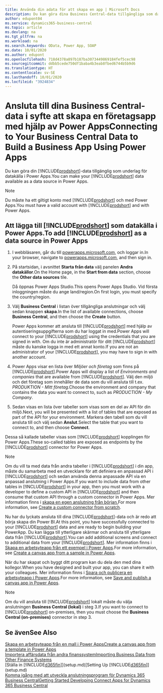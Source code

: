 ```yaml
---
title: Använda din adata för att skapa en app | Microsoft Docs
description: Du kan göra dina Business Central-data tillgängliga som datakälla och ange en OData-URL för dina webbtjänster för att skapa en företagsapp med Power Apps.
author: edupont04
ms.service: dynamics365-business-central
ms.topic: article
ms.devlang: na
ms.tgt_pltfrm: na
ms.workload: na
ms.search.keywords: OData, Power App, SOAP
ms.date: 10/01/2020
ms.author: edupont
ms.openlocfilehash: 718d4378a897b187ba3073449869184fef5cec98
ms.sourcegitcommit: ddbb5cede750df1baba4b3eab8fbed6744b5b9d6
ms.translationtype: HT
ms.contentlocale: sv-SE
ms.lasthandoff: 10/01/2020
ms.locfileid: "3924834"
---
```

# <a name="connecting-to-your-business-central-data-to-build-a-business-app-using-power-apps"></a><span data-ttu-id="4bd7d-103">Ansluta till dina Business Central-data i syfte att skapa en företagsapp med hjälp av Power Apps</span><span class="sxs-lookup"><span data-stu-id="4bd7d-103">Connecting to Your Business Central Data to Build a Business App Using Power Apps</span></span>

<span data-ttu-id="4bd7d-104">Du kan göra din [!INCLUDE[prodshort](includes/prodshort.md)]-data tillgänglig som underlag för datakälla i Power Apps.</span><span class="sxs-lookup"><span data-stu-id="4bd7d-104">You can make your [!INCLUDE[prodshort](includes/prodshort.md)] data available as a data source in Power Apps.</span></span>  

> [!NOTE]  
> <span data-ttu-id="4bd7d-105">Du måste ha ett giltigt konto med [!INCLUDE[prodshort](includes/prodshort.md)] och med Power Apps.</span><span class="sxs-lookup"><span data-stu-id="4bd7d-105">You must have a valid account with [!INCLUDE[prodshort](includes/prodshort.md)] and with Power Apps.</span></span>  

## <a name="to-add-prodshort-as-a-data-source-in-power-apps"></a><span data-ttu-id="4bd7d-106">Att lägga till [!INCLUDE[prodshort](includes/prodshort.md)] som datakälla i Power Apps.</span><span class="sxs-lookup"><span data-stu-id="4bd7d-106">To add [!INCLUDE[prodshort](includes/prodshort.md)] as a data source in Power Apps</span></span>

1. <span data-ttu-id="4bd7d-107">I webbläsaren, går du till [powerapps.microsoft.com](https://powerapps.microsoft.com/), och loggar in.</span><span class="sxs-lookup"><span data-stu-id="4bd7d-107">In your browser, navigate to [powerapps.microsoft.com](https://powerapps.microsoft.com/), and then sign in.</span></span>
2. <span data-ttu-id="4bd7d-108">På startsidan, i avsnittet **Starta från data** välj panelen **Andra datakällor**.</span><span class="sxs-lookup"><span data-stu-id="4bd7d-108">On the Home page, in the **Start from data** section, choose the **Other data sources** tile.</span></span>  

    <span data-ttu-id="4bd7d-109">Då öppnas Power Apps Studio.</span><span class="sxs-lookup"><span data-stu-id="4bd7d-109">This opens Power Apps Studio.</span></span> <span data-ttu-id="4bd7d-110">Vid första inloggningen måste du ange land/region.</span><span class="sxs-lookup"><span data-stu-id="4bd7d-110">On first login, you must specify the country/region.</span></span>  
3. <span data-ttu-id="4bd7d-111">Välj **Business Central** i listan över tillgängliga anslutningar och välj sedan knappen **skapa**.</span><span class="sxs-lookup"><span data-stu-id="4bd7d-111">In the list of available connections, choose **Business Central**, and then choose the **Create** button.</span></span>

    <span data-ttu-id="4bd7d-112">Power Apps kommer att ansluta till [!INCLUDE[prodshort](includes/prodshort.md)] med hjälp av autentiseringsuppgifterna som du har loggat in med.</span><span class="sxs-lookup"><span data-stu-id="4bd7d-112">Power Apps will connect to your [!INCLUDE[prodshort](includes/prodshort.md)] using the credentials that you are signed in with.</span></span> <span data-ttu-id="4bd7d-113">Om du inte är administratör för ditt [!INCLUDE[prodshort](includes/prodshort.md)] måste du kanske logga in med ett annat konto.</span><span class="sxs-lookup"><span data-stu-id="4bd7d-113">If you are not an administrator of your [!INCLUDE[prodshort](includes/prodshort.md)], you may have to sign in with another account.</span></span>  

4. <span data-ttu-id="4bd7d-114">Power Apps visar en lista över *Miljöer och företag* som finns på [!INCLUDE[prodshort](includes/prodshort.md)].</span><span class="sxs-lookup"><span data-stu-id="4bd7d-114">Power Apps will display a list of *Environments and companies* that are available from [!INCLUDE[prodshort](includes/prodshort.md)].</span></span> <span data-ttu-id="4bd7d-115">Välj den miljö och det företag som innehåller de data som du vill ansluta till t.ex. *PRODUKTION - Mitt företag*.</span><span class="sxs-lookup"><span data-stu-id="4bd7d-115">Choose the environment and company that contains the data you want to connect to, such as *PRODUCTION - My Company*.</span></span>  

5. <span data-ttu-id="4bd7d-116">Sedan visas en lista över tabeller som visas som en del av API för din miljö.</span><span class="sxs-lookup"><span data-stu-id="4bd7d-116">Next, you will be presented with a list of tables that are exposed as part of the API for your environment.</span></span> <span data-ttu-id="4bd7d-117">Markera den tabell som du vill ansluta till och välj sedan **Anslut**.</span><span class="sxs-lookup"><span data-stu-id="4bd7d-117">Select the table that you want to connect to, and then choose **Connect**.</span></span>

<span data-ttu-id="4bd7d-118">Dessa så kallade tabeller visas som [!INCLUDE[prodshort](includes/prodshort.md)] kopplingen för Power Apps.</span><span class="sxs-lookup"><span data-stu-id="4bd7d-118">These so-called tables are exposed as endpoints by the [!INCLUDE[prodshort](includes/prodshort.md)] connector for Power Apps.</span></span>  

> [!NOTE]
> <span data-ttu-id="4bd7d-119">Om du vill ta med data från andra tabeller i [!INCLUDE[prodshort](includes/prodshort.md)] i din app, måste du samarbeta med en utvecklare för att definiera en anpassad API i [!INCLUDE[prodshort](includes/prodshort.md)] och sedan använda denna anpassade API via en anpassad anslutning i Power Apps.</span><span class="sxs-lookup"><span data-stu-id="4bd7d-119">If you want to include data from other tables in [!INCLUDE[prodshort](includes/prodshort.md)] in your app, then you must work with a developer to define a custom API in [!INCLUDE[prodshort](includes/prodshort.md)] and then consume that custom API through a custom connector in Power Apps.</span></span> <span data-ttu-id="4bd7d-120">Mer information finns i [skapa en egen anslutning från början.](/connectors/custom-connectors/define-blank)</span><span class="sxs-lookup"><span data-stu-id="4bd7d-120">For more information, see [Create a custom connector from scratch](/connectors/custom-connectors/define-blank).</span></span>  

<span data-ttu-id="4bd7d-121">Nu har du lyckats ansluta till dina [!INCLUDE[prodshort](includes/prodshort.md)]-data och är redo att börja skapa din Power BI.</span><span class="sxs-lookup"><span data-stu-id="4bd7d-121">At this point, you have successfully connected to your [!INCLUDE[prodshort](includes/prodshort.md)] data and are ready to begin building your PowerApp.</span></span> <span data-ttu-id="4bd7d-122">Du kan lägga till ytterligare skärmar och ansluta till ytterligare data från [!INCLUDE[prodshort](includes/prodshort.md)].</span><span class="sxs-lookup"><span data-stu-id="4bd7d-122">You can add additional screens and connect to additional data from your [!INCLUDE[prodshort](includes/prodshort.md)].</span></span> <span data-ttu-id="4bd7d-123">Mer information finns i [Skapa en arbetsyteapp från ett exempel i Power Apps](/powerapps/maker/canvas-apps/open-and-run-a-sample-app).</span><span class="sxs-lookup"><span data-stu-id="4bd7d-123">For more information, see [Create a canvas app from a sample in Power Apps](/powerapps/maker/canvas-apps/open-and-run-a-sample-app).</span></span>  

<span data-ttu-id="4bd7d-124">När du har skapat och byggt ditt program kan du dela den med dina kollegor.</span><span class="sxs-lookup"><span data-stu-id="4bd7d-124">When you have designed and built your app, you can share it with your colleagues.</span></span> <span data-ttu-id="4bd7d-125">Mer information finns i [Spara och publicera en arbetsyteapp i Power Apps](/powerapps/maker/canvas-apps/save-publish-app).</span><span class="sxs-lookup"><span data-stu-id="4bd7d-125">For more information, see [Save and publish a canvas app in Power Apps](/powerapps/maker/canvas-apps/save-publish-app).</span></span>  

> [!NOTE]
> <span data-ttu-id="4bd7d-126">Om du vill ansluta till [!INCLUDE[prodshort](includes/prodshort.md)] lokalt måste du välja anslutningen **Business Central (lokal)** i steg 3.</span><span class="sxs-lookup"><span data-stu-id="4bd7d-126">If you want to connect to [!INCLUDE[prodshort](includes/prodshort.md)] on-premises, then you must choose the **Business Central (on-premises)** connector in step 3.</span></span>  

## <a name="see-also"></a><span data-ttu-id="4bd7d-127">Se även</span><span class="sxs-lookup"><span data-stu-id="4bd7d-127">See Also</span></span>

[<span data-ttu-id="4bd7d-128">Skapa en arbetsyteapp från en mall i Power Apps</span><span class="sxs-lookup"><span data-stu-id="4bd7d-128">Create a canvas app from a template in Power Apps</span></span>](/powerapps/maker/canvas-apps/get-started-test-drive)  
[<span data-ttu-id="4bd7d-129">Importera affärsdata från andra finanssystem</span><span class="sxs-lookup"><span data-stu-id="4bd7d-129">Importing Business Data from Other Finance Systems</span></span>](across-import-data-configuration-packages.md)  
<span data-ttu-id="4bd7d-130">[Ställa in [!INCLUDE[d365fin](includes/d365fin_md.md)]](setup.md)</span><span class="sxs-lookup"><span data-stu-id="4bd7d-130">[Setting Up [!INCLUDE[d365fin](includes/d365fin_md.md)]](setup.md)</span></span>  
[<span data-ttu-id="4bd7d-131">Komma igång med att utveckla anslutningsprogram för Dynamics 365 Business Central</span><span class="sxs-lookup"><span data-stu-id="4bd7d-131">Getting Started Developing Connect Apps for Dynamics 365 Business Central</span></span>](/dynamics365/business-central/dev-itpro/developer/devenv-develop-connect-apps)  
